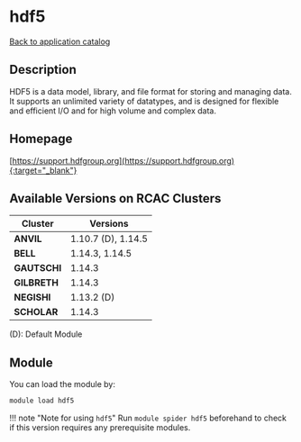 # hdf5

[Back to application catalog](../app_catalog.md)

## Description

HDF5 is a data model, library, and file format for storing and managing data. It supports an unlimited variety of datatypes, and is designed for flexible and efficient I/O and for high volume and complex data.

## Homepage

[https://support.hdfgroup.org](https://support.hdfgroup.org){:target="_blank"}

## Available Versions on RCAC Clusters

|Cluster|Versions|
|---|---|
**ANVIL**|1.10.7 (D), 1.14.5
**BELL**|1.14.3, 1.14.5
**GAUTSCHI**|1.14.3
**GILBRETH**|1.14.3
**NEGISHI**|1.13.2 (D)
**SCHOLAR**|1.14.3

(D): Default Module

## Module

You can load the module by:

```bash
module load hdf5
```

!!! note "Note for using `hdf5`"
    Run `module spider hdf5` beforehand to check if this version requires any prerequisite modules.

